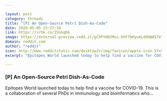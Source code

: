 ```yaml
---

layout: post
category: threads
title: "[P] An Open-Source Petri Dish-As-Code"
date: 2020-05-05 23:27:34
link: https://vrhk.co/2SGhqE6
image: https://external-preview.redd.it/gChPYdOJMui-hhF7bHyvmLddGWA57eTKX-EM4_q6Was.jpg?width=1024&height=530&auto=webp&crop=1024:530,smart&s=d49371ddd6718f02974a763996e965dc96c7c7d2
domain: reddit.com
author: "reddit"
icon: http://www.redditstatic.com/desktop2x/img/favicon/apple-icon-57x57.png
excerpt: "Epitopes World launched today to help find a vaccine for COVID-19. This is a collaboration of several PhDs in immunology and bioinformatics who..."

---
```


### [P] An Open-Source Petri Dish-As-Code

Epitopes World launched today to help find a vaccine for COVID-19. This is a collaboration of several PhDs in immunology and bioinformatics who...